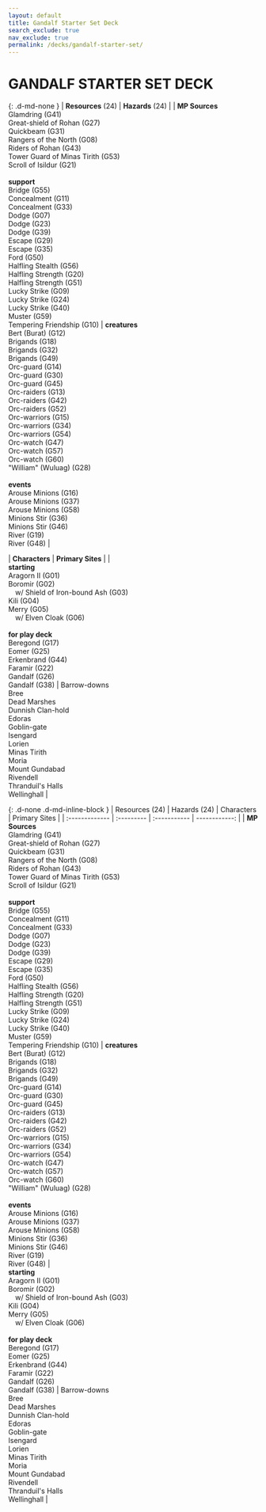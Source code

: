 ```yaml
---
layout: default
title: Gandalf Starter Set Deck
search_exclude: true
nav_exclude: true
permalink: /decks/gandalf-starter-set/
---
```


# GANDALF STARTER SET DECK

{: .d-md-none } 
| **Resources** (24) | **Hazards** (24) |
| **MP Sources**<br>Glamdring (G41)<br>Great-shield of Rohan (G27)<br>Quickbeam (G31)<br>Rangers of the North (G08)<br>Riders of Rohan (G43)<br>Tower Guard of Minas Tirith (G53)<br>Scroll of Isildur (G21)<br><br>**support**<br>Bridge (G55)<br>Concealment (G11)<br>Concealment (G33)<br>Dodge (G07)<br>Dodge (G23)<br>Dodge (G39)<br>Escape (G29)<br>Escape (G35)<br>Ford (G50)<br>Halfling Stealth (G56)<br>Halfling Strength (G20)<br>Halfling Strength (G51)<br>Lucky Strike (G09)<br>Lucky Strike (G24)<br>Lucky Strike (G40)<br>Muster (G59)<br>Tempering Friendship (G10) | **creatures**<br>Bert (Burat) (G12)<br>Brigands (G18)<br>Brigands (G32)<br>Brigands (G49)<br>Orc-guard (G14)<br>Orc-guard (G30)<br>Orc-guard (G45)<br>Orc-raiders (G13)<br>Orc-raiders (G42)<br>Orc-raiders (G52)<br>Orc-warriors (G15)<br>Orc-warriors (G34)<br>Orc-warriors (G54)<br>Orc-watch (G47)<br>Orc-watch (G57)<br>Orc-watch (G60)<br>"William" (Wuluag) (G28)<br><br>**events**<br>Arouse Minions (G16)<br>Arouse Minions (G37)<br>Arouse Minions (G58)<br>Minions Stir (G36)<br>Minions Stir (G46) <br>River (G19)<br>River (G48) |

| **Characters** | **Primary Sites** |
| <br>**starting**<br>Aragorn II (G01)<br>Boromir (G02)<br>&emsp;w/ Shield of Iron-bound Ash (G03)<br>Kili (G04)<br>Merry (G05)<br>&emsp;w/ Elven Cloak (G06)<br><br>**for play deck**<br>Beregond (G17)<br>Eomer (G25)<br>Erkenbrand (G44)<br>Faramir (G22)<br>Gandalf (G26)<br>Gandalf (G38) | Barrow-downs<br>Bree<br>Dead Marshes<br>Dunnish Clan-hold<br>Edoras<br>Goblin-gate<br>Isengard<br>Lorien<br>Minas Tirith<br>Moria<br>Mount Gundabad<br>Rivendell<br>Thranduil's Halls<br>Wellinghall |

{: .d-none .d-md-inline-block } 
| Resources (24) | Hazards (24) | Characters | Primary Sites |
| :------------- | :--------- | :----------- | ------------: |
| **MP Sources**<br>Glamdring (G41)<br>Great-shield of Rohan (G27)<br>Quickbeam (G31)<br>Rangers of the North (G08)<br>Riders of Rohan (G43)<br>Tower Guard of Minas Tirith (G53)<br>Scroll of Isildur (G21)<br><br>**support**<br>Bridge (G55)<br>Concealment (G11)<br>Concealment (G33)<br>Dodge (G07)<br>Dodge (G23)<br>Dodge (G39)<br>Escape (G29)<br>Escape (G35)<br>Ford (G50)<br>Halfling Stealth (G56)<br>Halfling Strength (G20)<br>Halfling Strength (G51)<br>Lucky Strike (G09)<br>Lucky Strike (G24)<br>Lucky Strike (G40)<br>Muster (G59)<br>Tempering Friendship (G10) | **creatures**<br>Bert (Burat) (G12)<br>Brigands (G18)<br>Brigands (G32)<br>Brigands (G49)<br>Orc-guard (G14)<br>Orc-guard (G30)<br>Orc-guard (G45)<br>Orc-raiders (G13)<br>Orc-raiders (G42)<br>Orc-raiders (G52)<br>Orc-warriors (G15)<br>Orc-warriors (G34)<br>Orc-warriors (G54)<br>Orc-watch (G47)<br>Orc-watch (G57)<br>Orc-watch (G60)<br>"William" (Wuluag) (G28)<br><br>**events**<br>Arouse Minions (G16)<br>Arouse Minions (G37)<br>Arouse Minions (G58)<br>Minions Stir (G36)<br>Minions Stir (G46) <br>River (G19)<br>River (G48) | <br>**starting**<br>Aragorn II (G01)<br>Boromir (G02)<br>&emsp;w/ Shield of Iron-bound Ash (G03)<br>Kili (G04)<br>Merry (G05)<br>&emsp;w/ Elven Cloak (G06)<br><br>**for play deck**<br>Beregond (G17)<br>Eomer (G25)<br>Erkenbrand (G44)<br>Faramir (G22)<br>Gandalf (G26)<br>Gandalf (G38) | Barrow-downs<br>Bree<br>Dead Marshes<br>Dunnish Clan-hold<br>Edoras<br>Goblin-gate<br>Isengard<br>Lorien<br>Minas Tirith<br>Moria<br>Mount Gundabad<br>Rivendell<br>Thranduil's Halls<br>Wellinghall |
